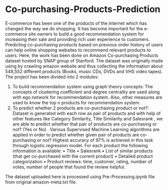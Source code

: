 # Co-purchasing-Products-Prediction

E-commerce has been one of the products of the internet which has changed the way we do shopping. It has become important for the e-commerce site owners to build a good recommendation system for increasing their sale and providing rich user experience to customers. Predicting co-purchasing products based on previous order history of users can help online shopping websites to recommend relevant products to users. 
Here, the work has been done on Amazon Co-purchasing Products dataset hosted by SNAP group of Stanford. The dataset was originally made using by
crawling amazon website and thus collecting the information about 548,552 different products (Books, music CDs, DVDs and VHS video tapes).
The project has been divided into 2 modules:
1) To build recommendation system using graph theory concepts: The concepts of clustering coefficient and degree centrality are used along with ego network for recommendation system. 
Also, other measures are used to know the top n products for recommendation system.
2) To predict whether 2 products are co-purchasing product or not?: Dataset is generated with each row as pair of products and with help of other features like Category Similarity, Title Similarity and Salesrank , we are able to predict whether that pair of products are co-purchasing or not? (Yes or No) . 
Various Supervised Machine Learning algorithms are applied in order to predict whether given pair of products are co-purchasing or not? Highest accuracy of 97% is achieved in this task through logistic regression model.
For each product the following information is available:
• Title
• Salesrank
• List of similar products (that get co-purchased with the current product)
• Detailed product categorization
• Product reviews: time, customer, rating, number of votes, number of people that found the
review helpful.

The dataset uploaded here is processed using Pre-Processing.ipynb file from original amazon-meta.txt file.
